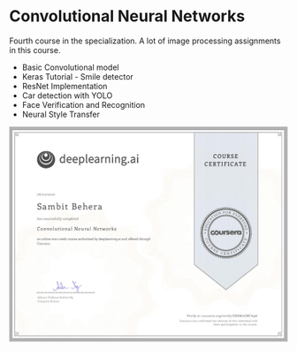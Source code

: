 # Convolutional Neural Networks

Fourth course in the specialization. A lot of image processing assignments in this course.

- Basic Convolutional model
- Keras Tutorial - Smile detector
- ResNet Implementation
- Car detection with YOLO
- Face Verification and Recognition
- Neural Style Transfer

![certificate](Coursera.jpg)

